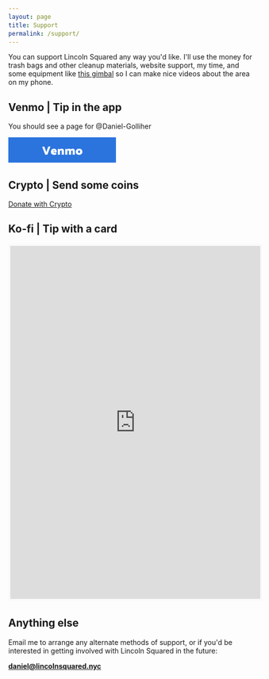 ```yaml
---
layout: page
title: Support
permalink: /support/
---
```


You can support Lincoln Squared any way you'd like. I'll use the money for trash bags and other cleanup materials, website support, my time, and some equipment like [this gimbal](https://www.amazon.com/dp/B099ZXD27F/) so I can make nice videos about the area on my phone. 

## **Venmo** | Tip in the app  

You should see a page for @Daniel-Golliher

<a href="https://venmo.com/u/daniel-golliher" target="_blank"> <img src="/venmo-button.png" alt="Support me with Venmo"> </a>

## **Crypto** | Send some coins

<div>
  <a class="donate-with-crypto"
     href="https://commerce.coinbase.com/checkout/6d01bc73-16c6-4e68-8776-74c2f044fbde">
    Donate with Crypto
  </a>
  <script src="https://commerce.coinbase.com/v1/checkout.js?version=201807">
  </script>
</div>

## **Ko-fi** | Tip with a card

<iframe id='kofiframe' src='https://ko-fi.com/lincolnsquared/?hidefeed=true&widget=true&embed=true&preview=true' style='border:none;width:100%;padding:4px;background:#f9f9f9;' height='712' title='lincolnsquared'></iframe>

## Anything else

Email me to arrange any alternate methods of support, or if you'd be interested in getting involved with Lincoln Squared in the future: 

**[daniel@lincolnsquared.nyc](mailto:daniel@lincolnsquared.nyc)**